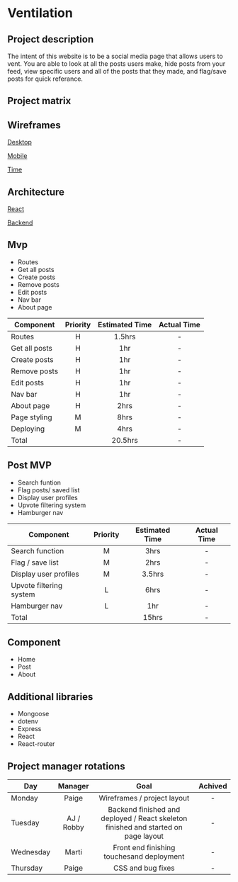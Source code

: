 # Ventilation

## Project description 
The intent of this website is to be a social media page that allows users to vent. You are able to look at all the posts users make, hide posts from your feed, view specific users and all of the posts that they made, and flag/save posts for quick referance.

## Project matrix

## Wireframes

[Desktop](https://www.figma.com/file/Pr4EvHTaiPUvOYsRMdhBgl/Untitled?node-id=0%3A1)

[Mobile](https://www.figma.com/file/D3OcDAu9EKstzYyahdjymK/Untitled?node-id=0%3A1)

[Time](https://imgur.com/a/gG6NRvs)

## Architecture
[React](https://docs.google.com/document/d/1ddjGDXA1ZWrOC4iezI0iD9HuuCDMVW92dDqQazvKYvs/edit)

[Backend](https://lucid.app/lucidchart/b15f531e-1a16-45a1-9b39-2512bf8ae66d/edit?beaconFlowId=DF124C1015CF60D0&page=0_0&invitationId=inv_0dd85b3e-805b-45e3-8a13-5830c27a2816#)

## Mvp
- Routes 
- Get all posts 
- Create posts
- Remove posts
- Edit posts 
- Nav bar
- About page

| Component | Priority | Estimated Time | Actual Time |
| --- | :---: |  :---: | :---: | 
| Routes                 | H | 1.5hrs   | - |
| Get all posts          | H | 1hr      | - |
| Create posts           | H | 1hr      | - |
| Remove posts           | H | 1hr      | - |
| Edit posts             | H | 1hr      | - |
| Nav bar                | H | 1hr      | - |
| About page             | H | 2hrs     | - |
| Page styling           | M | 8hrs     | - |
| Deploying              | M | 4hrs     | - |
| Total                  |   | 20.5hrs  | - |

## Post MVP
- Search funtion
- Flag posts/ saved list
- Display user profiles
- Upvote filtering system
- Hamburger nav

| Component | Priority | Estimated Time | Actual Time |
| --- | :---: |  :---: | :---: | 
| Search function          | M | 3hrs    | - |
| Flag / save list         | M | 2hrs    | - |
| Display user profiles    | M | 3.5hrs  | - |
| Upvote filtering system  | L | 6hrs    | - |
| Hamburger nav            | L | 1hr     | - |
| Total                    |   | 15hrs   | - |

## Component
- Home
- Post
- About

## Additional libraries
- Mongoose
- dotenv
- Express 
- React 
- React-router

## Project manager rotations
| Day | Manager | Goal | Achived |
| --- | :---: |  :---: | :---: | 
| Monday        | Paige | Wireframes / project layout | - |
| Tuesday       | AJ / Robby | Backend finished and deployed / React skeleton finished and started on page layout | - |
| Wednesday     | Marti | Front end finishing touchesand deployment  | - |
| Thursday      | Paige | CSS and bug fixes | - |
